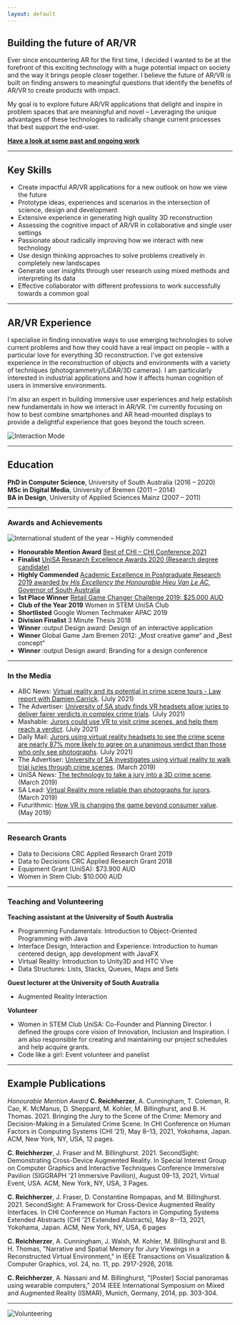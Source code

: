 ```yaml
---
layout: default
---
```


## Building the future of AR/VR 

Ever since encountering AR for the first time, I decided I wanted to be at the forefront of this exciting technology with a huge potential impact on society and the way it brings people closer together. I believe the future of AR/VR is built on finding answers to meaningful questions that identify the benefits of AR/VR to create products with impact. 
 
 My goal is to explore future AR/VR applications that delight and inspire in problem spaces that are meaningful and novel – Leveraging the unique advantages of these technologies to radically change current processes that best support the end-user. 

**[Have a look at some past and ongoing work](./portfolio.html)**

 ***

## Key Skills 

* Create impactful AR/VR applications for a new outlook on how we view the future  
* Prototype ideas, experiences and scenarios in the intersection of science, design and development
* Extensive experience in generating high quality 3D reconstruction 
* Assessing the cognitive impact of AR/VR in collaborative and single user settings 
* Passionate about radically improving how we interact with new technology 
* Use design thinking approaches to solve problems creatively in completely new landscapes
* Generate user insights through user research using mixed methods and interpreting its data 
* Effective collaborator with different professions to work successfully towards a common goal  

***

## AR/VR Experience

 I specialise in finding innovative ways to use emerging technologies to solve current problems and how they could have a real impact on people – with a particular love for everything 3D reconstruction. I've got extensive experience in the reconstruction of objects and environments with a variety of techniques (photogrammetry/LiDAR/3D cameras). I am particularly interested in industrial applications and how it affects human cognition of users in immersive environments.

 I'm also an expert in building immersive user experiences and help establish new fundamentals in how we interact in AR/VR. I'm currently focusing on how to best combine smartphones and AR head-mounted displays to provide a delightful experience that goes beyond the touch screen. 

 ![Interaction Mode](/assets/videos/GesturesSecondSight.gif)


***

## Education

**PhD in Computer Science**, University of South Australia (2016 – 2020) <br>
**MSc in Digital Media**, University of Bremen (2011 – 2014) <br>
**BA in Design**, University of Applied Sciences Mainz (2007 – 2011) 


***

### Awards and Achievements

![International student of the year – Highly commended](/assets/img/SAExcellence.jpg)

* **Honourable Mention Award** [Best of CHI – CHI Conference 2021](https://chi2021.acm.org/information/5208.html)
* **Finalist** [UniSA Research Excellence Awards 2020 (Research degree candidate)](https://www.unisa.edu.au/research/research-awards/)
* **Highly Commended** [Academic Excellence in Postgraduate Research 2019 awarded by _His Excellency the Honourable Hieu Van Le AC_, Governor of South Australia](https://studyadelaide.com/whats-happening/2019-academic-excellence-postgraduate-research-awards)
* **1st Place Winner** [Retail Game Changer Challenge 2019: $25.000 AUD](https://icc.unisa.edu.au/newsroom/2019/unisa-phd-students-reinvent-retail-therapy-wheel/)
* **Club of the Year 2019** Women in STEM UniSA Club  
* **Shortlisted** Google Women Techmaker APAC 2019
* **Division Finalist** 3 Minute Thesis 2018
* **Winner** :output Design award: Design of an interactive application
* **Winner** Global Game Jam Bremen 2012: „Most creative game“ and „Best concept“ 
* **Winner** :output Design award: Branding for a design conference

***

### In the Media
* ABC News: [Virtual reality and its potential in crime scene tours - Law report with Damien Carrick](https://www.abc.net.au/radionational/programs/breakfast/virtual-reality-crime-scene-law-report-with-damien-carrick/13471630). (July 2021)
* The Advertiser: [University of SA study finds VR headsets allow juries to deliver fairer verdicts in complex crime trials](hhttp://www.themercury.com.au/news/south-australia/news-story/a52258e39a6e8ce361d53f570a5007e4). (July 2021)
* Mashable: [Jurors could use VR to visit crime scenes, and help them reach a verdict](https://mashable.com/article/virtual-reality-jury-trial-courtroom). (July 2021)
* Daily Mail: [Jurors using virtual reality headsets to see the crime scene are nearly 87% more likely to agree on a unanimous verdict than those who only see photographs](https://www.dailymail.co.uk/sciencetech/article-9815365/Jurors-using-VR-headsets-crime-scene-87-likely-agree-verdict.html). (July 2021)
* The Advertiser: [University of SA investigates using virtual reality to walk trial juries through crime scenes](https://www.adelaidenow.com.au/news/law-order/university-of-sa-investigates-using-virtual-reality-to-walk-trial-juries-through-crime-scenes/news-story/ad4fb3bcca125fbf9667720e16d755ef). (March 2019)
* UniSA News: [The technology to take a jury into a 3D crime scene](https://u.unisa.edu.au/unisanews/2019/march/story2/). (March 2019)
* SA Lead: [Virtual Reality more reliable than photographs for jurors](http://theleadsouthaustralia.com.au/industries/technology/virtual-reality-more-reliable-than-photographs-for-jurors/). (March 2019)
* Futurithmic: [How VR is changing the game beyond consumer value](https://www.futurithmic.com/2019/05/21/how-vr-changing-game-beyond-consumer-value/). (May 2019)

***

### Research Grants
* Data to Decisions CRC Applied Research Grant 2019
* Data to Decisions CRC Applied Research Grant 2018
* Equipment Grant (UniSA): $73.900 AUD 
* Women in Stem Club: $10.000 AUD 

***

### Teaching and Volunteering

**Teaching assistant at the University of South Australia**
* Programming Fundamentals: Introduction to Object-Oriented Programming with Java
* Interface Design, Interaction and Experience: Introduction to human centered design, app development with JavaFX
* Virtual Reality: Introduction to Unity3D and HTC Vive
* Data Structures: Lists, Stacks, Queues, Maps and Sets  

**Guest lecturer at the University of South Australia**
* Augmented Reality Interaction

**Volunteer**
* Women in STEM Club UniSA: Co-Founder and Planning Director. I defined the groups core vision of Innovation, Inclusion and Inspiration. I am also responsible for creating and maintaining our project schedules and help acquire grants. 
* Code like a girl: Event volunteer and panelist

***

## Example Publications 

_Honourable Mention Award_ **C. Reichherzer**, A. Cunningham, T. Coleman, R. Cao, K. McManus, D. Sheppard, M. Kohler, M. Billinghurst, and B. H. Thomas. 2021. Bringing the Jury to the Scene of the Crime: Memory and Decision-Making in a Simulated Crime Scene. In CHI Conference on Human Factors in Computing Systems (CHI ’21), May 8–13, 2021, Yokohama, Japan. ACM, New York, NY, USA, 12 pages. 

**C. Reichherzer**, J. Fraser and M. Billinghurst. 2021. SecondSight: Demonstrating Cross-Device Augmented Reality. In Special Interest Group on Computer Graphics and Interactive Techniques Conference Immersive Pavilion (SIGGRAPH '21 Immersive Pavilion), August 09-13, 2021, Virtual Event, USA. ACM, New York, NY, USA, 3 Pages.

**C. Reichherzer**, J. Fraser, D. Constantine Rompapas, and M. Billinghurst. 2021. SecondSight: A Framework for Cross-Device Augmented Reality Interfaces. In CHI Conference on Human Factors in Computing Systems Extended Abstracts (CHI '21 Extended Abstracts), May 8--13, 2021, Yokohama, Japan. ACM, New York, NY, USA, 6 pages

**C. Reichherzer**, A. Cunningham, J. Walsh, M. Kohler, M. Billinghurst and B. H. Thomas, "Narrative and Spatial Memory for Jury Viewings in a Reconstructed Virtual Environment," in IEEE Transactions on Visualization & Computer Graphics, vol. 24, no. 11, pp. 2917-2926, 2018. 

**C. Reichherzer**, A. Nassani and M. Billinghurst, "[Poster] Social panoramas using wearable computers," 2014 IEEE International Symposium on Mixed and Augmented Reality (ISMAR), Munich, Germany, 2014, pp. 303-304.

*** 

![Volunteering](/assets/img/clg.PNG)




